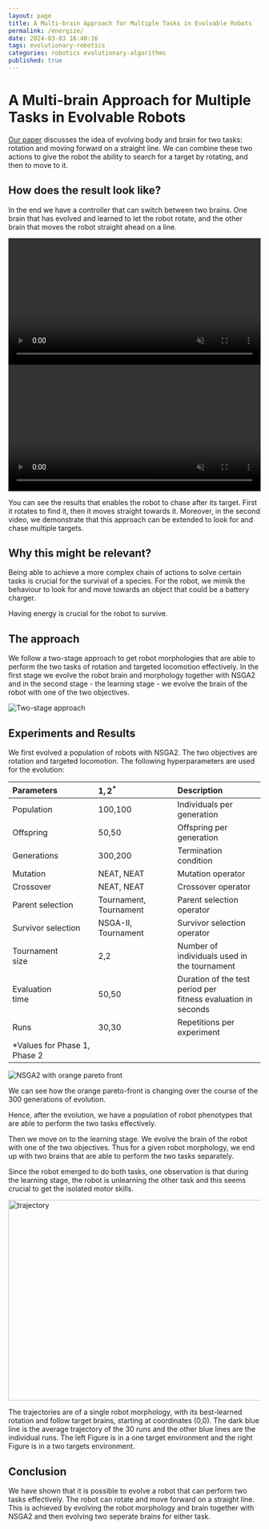 ```yaml
---
layout: page
title: A Multi-brain Approach for Multiple Tasks in Evolvable Robots
permalink: /energize/
date: 2024-03-03 16:40:16
tags: evolutionary-robotics
categories: robotics evolutionary-algorithms
published: true
---
```


# A Multi-brain Approach for Multiple Tasks in Evolvable Robots

[Our paper](https://scholar.google.com/citations?view_op=view_citation&hl=en&user=MIqK3DgAAAAJ&citation_for_view=MIqK3DgAAAAJ:d1gkVwhDpl0C) discusses the idea of evolving body and brain for two tasks: rotation and moving forward on a straight line.
We can combine these two actions to give the robot the ability to search for a target by rotating, and then to move to it.

## How does the result look like?

In the end we have a controller that can switch between two brains. One brain that has evolved and learned to let the robot rotate, and the other brain that moves the robot straight ahead on a line.

<video width="100%" controls autoplay loop muted>
  <source src="/assets/video/beyblade/one_target.mp4" type="video/mp4">
  Your browser does not support the video tag.
</video>

<video width="100%" controls autoplay loop muted>
  <source src="/assets/video/beyblade/two_targets_first.mp4" type="video/mp4">
  Your browser does not support the video tag.
</video>


You can see the results that enables the robot to chase after its target. First it rotates to find it, then it moves straight towards it.
Moreover, in the second video, we demonstrate that this approach can be extended to look for and chase multiple targets.


## Why this might be relevant?

Being able to achieve a more complex chain of actions to solve certain tasks is crucial for the survival of a species.
For the robot, we mimik the behaviour to look for and move towards an object that could be a battery charger.

Having energy is crucial for the robot to survive.



## The approach

We follow a two-stage approach to get robot morphologies that are able to perform the two tasks of rotation and targeted locomotion effectively.
In the first stage we evolve the robot brain and morphology together with NSGA2 and in the second stage - the learning stage - we evolve the brain of the robot with one of the two objectives.

![Two-stage approach](../assets/img/beyblade/two_stage_approach.png)

## Experiments and Results

We first evolved a population of robots with NSGA2.
The two objectives are rotation and targeted locomotion.
The following hyperparameters are used for the evolution:

| Parameters | $1,2^*$ | Description |
| :--- | :--- | :--- |
| Population | 100,100 | Individuals per generation |
| Offspring | 50,50 | Offspring per generation |
| Generations | 300,200 | Termination condition |
| Mutation | NEAT, NEAT | Mutation operator |
| Crossover | NEAT, NEAT | Crossover operator |
| Parent selection | Tournament, Tournament | Parent selection operator |
| Survivor selection | NSGA-II, Tournament | Survivor selection operator |
| Tournament <br> size | 2,2 | Number of individuals used in <br> the tournament |
| Evaluation <br> time | 50,50 | Duration of the test period per <br> fitness evaluation in seconds |
| Runs | 30,30 | Repetitions per experiment |
| *Values for Phase 1, Phase 2 |  |  |



![NSGA2 with orange pareto front](../assets/img/beyblade/nsga2.gif)

We can see how the orange pareto-front is changing over the course of the 300 generations of evolution.

Hence, after the evolution, we have a population of robot phenotypes that are able to perform the two tasks effectively.

Then we move on to the learning stage.
We evolve the brain of the robot with one of the two objectives.
Thus for a given robot morphology, we end up with two brains that are able to perform the two tasks separately.

Since the robot emerged to do both tasks, one observation is that during the learning stage, the robot is unlearning the other task and this seems crucial to get the isolated motor skills.

<img src="../assets/img/beyblade/trajectory.png" alt="trajectory" width="800" height="400"/>

The trajectories are of a single robot morphology, with its best-learned rotation and follow target brains, starting at coordinates (0,0). The dark blue line is the average trajectory of the 30 runs and the other blue lines are the individual runs. The left Figure is in a one target environment and the right Figure is in a two targets environment.

## Conclusion

We have shown that it is possible to evolve a robot that can perform two tasks effectively.
The robot can rotate and move forward on a straight line.
This is achieved by evolving the robot morphology and brain together with NSGA2 and then evolving two seperate brains for either task.

